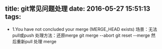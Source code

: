 title: git常见问题处理
date: 2016-05-27 15:51:13
tags:
---
- 1.You have not concluded your merge (MERGE_HEAD exists)
场景：无法pull或push
处理方法：还原merge
git merge --abort 
git reset --merge 
然后重新pull 处理 merge
